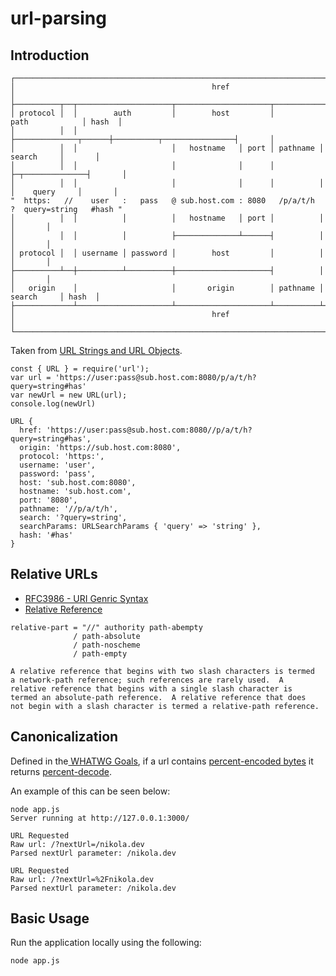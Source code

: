 # url-parsing

## Introduction

```
┌─────────────────────────────────────────────────────────────────────────────────────────────┐
│                                            href                                             │
├──────────┬──┬─────────────────────┬─────────────────────┬───────────────────────────┬───────┤
│ protocol │  │        auth         │        host         │           path            │ hash  │
│          │  │                     ├──────────────┬──────┼──────────┬────────────────┤       │
│          │  │                     │   hostname   │ port │ pathname │     search     │       │
│          │  │                     │              │      │          ├─┬──────────────┤       │
│          │  │                     │              │      │          │ │    query     │       │
"  https:   //    user   :   pass   @ sub.host.com : 8080   /p/a/t/h  ?  query=string   #hash "
│          │  │          │          │   hostname   │ port │          │                │       │
│          │  │          │          ├──────────────┴──────┤          │                │       │
│ protocol │  │ username │ password │        host         │          │                │       │
├──────────┴──┼──────────┴──────────┼─────────────────────┤          │                │       │
│   origin    │                     │       origin        │ pathname │     search     │ hash  │
├─────────────┴─────────────────────┴─────────────────────┴──────────┴────────────────┴───────┤
│                                            href                                             │
└─────────────────────────────────────────────────────────────────────────────────────────────┘
```
Taken  from [URL Strings and URL Objects](https://nodejs.org/dist/latest-v8.x/docs/api/url.html#url_url_strings_and_url_objects).

```
const { URL } = require('url');
var url = 'https://user:pass@sub.host.com:8080/p/a/t/h?query=string#has'
var newUrl = new URL(url);
console.log(newUrl)
```


```
URL {
  href: 'https://user:pass@sub.host.com:8080//p/a/t/h?query=string#has',
  origin: 'https://sub.host.com:8080',
  protocol: 'https:',
  username: 'user',
  password: 'pass',
  host: 'sub.host.com:8080',
  hostname: 'sub.host.com',
  port: '8080',
  pathname: '//p/a/t/h',
  search: '?query=string',
  searchParams: URLSearchParams { 'query' => 'string' },
  hash: '#has'
}
```

## Relative URLs

- [RFC3986 - URI Genric Syntax](https://tools.ietf.org/html/rfc3986) 
- [Relative Reference](https://tools.ietf.org/html/rfc3986#section-4.2)

```
relative-part = "//" authority path-abempty
              / path-absolute
              / path-noscheme
              / path-empty
```

```
A relative reference that begins with two slash characters is termed
a network-path reference; such references are rarely used.  A
relative reference that begins with a single slash character is
termed an absolute-path reference.  A relative reference that does
not begin with a slash character is termed a relative-path reference.
```

## Canonicalization
Defined in the[ WHATWG Goals](https://url.spec.whatwg.org/#goals), if a url contains [percent-encoded bytes](https://url.spec.whatwg.org/#percent-encoded-byte) it returns [percent-decode](https://url.spec.whatwg.org/#percent-decode).

An example of this can be seen below:

```
node app.js
Server running at http://127.0.0.1:3000/

URL Requested
Raw url: /?nextUrl=/nikola.dev
Parsed nextUrl parameter: /nikola.dev

URL Requested
Raw url: /?nextUrl=%2Fnikola.dev
Parsed nextUrl parameter: /nikola.dev
```

## Basic Usage
Run the application locally using the following:

```
node app.js
```